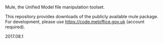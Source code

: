 Mule, the Unified Model file manipulation toolset.

This repository provides downloads of the publicly available mule package.  For development, please use https://code.metoffice.gov.uk (account required).

2017.08.1
